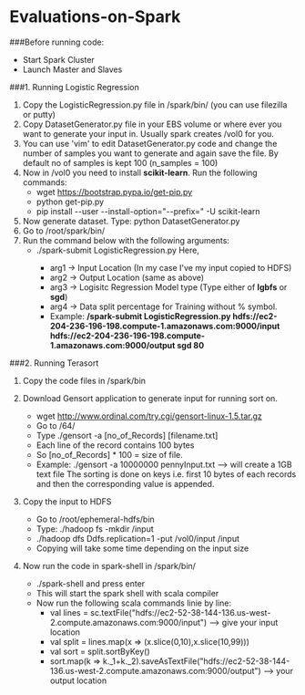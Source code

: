 # Evaluations-on-Spark

###Before running code:
  * Start Spark Cluster
  * Launch Master and Slaves

###1. Running Logistic Regression

1. Copy the LogisticRegression.py file in /spark/bin/ (you can use filezilla or putty)
2. Copy DatasetGenerator.py file in your EBS volume or where ever you want to generate your input in. Usually spark creates /vol0 for you.
2. You can use 'vim' to edit DatasetGenerator.py code and change the number of samples you want to generate and again save the file. By default no of samples is kept 100 (n_samples = 100)
3. Now in /vol0 you need to install <b>scikit-learn</b>. Run the following commands:  
    * wget https://bootstrap.pypa.io/get-pip.py  
    * python get-pip.py  
    * pip install --user --install-option="--prefix=" -U scikit-learn  
4. Now generate dataset. Type: python DatasetGenerator.py
5. Go to /root/spark/bin/
6. Run the command below with the following arguments:  
    * ./spark-submit LogisticRegression.py <arg1> <arg2> <arg3> <arg4>
    Here,
      * arg1 -> Input Location (In my case I've my input copied to HDFS)
      * arg2 -> Output Location (same as above)
      * arg3 -> Logisitc Regression Model type (Type either of <b>lgbfs</b> or <b>sgd</b>)
      * arg4 -> Data split percentage for Training without % symbol. 
      * Example: <b>/spark-submit LogisticRegression.py hdfs://ec2-204-236-196-198.compute-1.amazonaws.com:9000/input hdfs://ec2-204-236-196-198.compute-1.amazonaws.com:9000/output sgd 80</b>
 
###2. Running Terasort

1. Copy the code files in /spark/bin
2. Download Gensort application to generate input for running sort on.
   * wget http://www.ordinal.com/try.cgi/gensort-linux-1.5.tar.gz
   * Go to /64/ 
   * Type ./gensort -a [no_of_Records] [filename.txt]
   * Each line of the record contains 100 bytes
   * So [no_of_Records] * 100 = size of file.
   * Example: ./gensort -a 10000000 pennyInput.txt --> will create a 1GB text file
The sorting is done on keys i.e. first 10 bytes of each records and then the corresponding value is appended.

3. Copy the input to HDFS
   * Go to /root/ephemeral-hdfs/bin 
   * Type:  ./hadoop fs -mkdir /input
   * ./hadoop dfs Ddfs.replication=1 -put /vol0/input /input
   * Copying will take some time depending on the input size

4. Now run the code in spark-shell in /spark/bin/
   * ./spark-shell and press enter
   * This will start the spark shell with scala compiler 
   * Now run the following scala commands linie by line:
      * val lines = sc.textFile("hdfs://ec2-52-38-144-136.us-west-2.compute.amazonaws.com:9000/input") --> give your input location
      * val split = lines.map(x => (x.slice(0,10),x.slice(10,99)))
      * val sort = split.sortByKey()
      * sort.map(k => k._1+k._2).saveAsTextFile("hdfs://ec2-52-38-144-136.us-west-2.compute.amazonaws.com:9000/output") --> your output location
